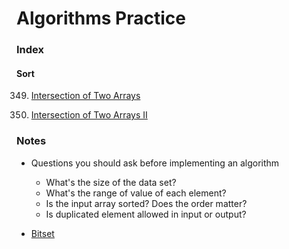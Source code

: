 # Algorithms Practice

### Index

#### Sort

349. [Intersection of Two Arrays](https://github.com/VictoriaHong/algorithms-java/blob/master/category_sort/n349.java)

350. [Intersection of Two Arrays II](https://github.com/VictoriaHong/algorithms-java/blob/master/category_sort/n350.java)



### Notes

- Questions you should ask before implementing an algorithm

	- What's the size of the data set?
	- What's the range of value of each element?
	- Is the input array sorted? Does the order matter?
	- Is duplicated element allowed in input or output?

- [Bitset](https://docs.oracle.com/javase/7/docs/api/java/util/BitSet.html)  
